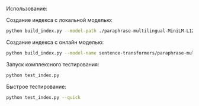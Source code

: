 Использование:

Создание индекса с локальной моделью:

```bash
python build_index.py --model-path ./paraphrase-multilingual-MiniLM-L12-v2
```

Создание индекса с онлайн моделью:
```bash
python build_index.py --model-name sentence-transformers/paraphrase-multilingual-MiniLM-L12-v2
```

Запуск комплексного тестирования:
```bash
python test_index.py
```

Быстрое тестирование:
```bash
python test_index.py --quick
```
